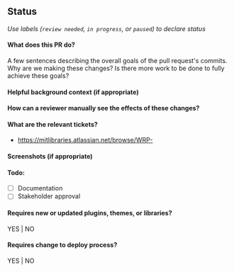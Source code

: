 ## Status
_Use labels (`review needed`, `in progress`, or `paused`) to declare status_

#### What does this PR do?
A few sentences describing the overall goals of the pull request's commits.
Why are we making these changes? Is there more work to be done to fully
achieve these goals?

#### Helpful background context (if appropriate)

#### How can a reviewer manually see the effects of these changes?

#### What are the relevant tickets?
- https://mitlibraries.atlassian.net/browse/WRP-

#### Screenshots (if appropriate)

#### Todo:
- [ ] Documentation
- [ ] Stakeholder approval

#### Requires new or updated plugins, themes, or libraries?
YES | NO

#### Requires change to deploy process?
YES | NO
